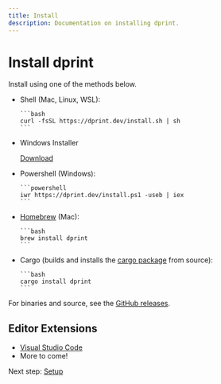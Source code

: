 ```yaml
---
title: Install
description: Documentation on installing dprint.
---
```


# Install dprint

Install using one of the methods below.

- Shell (Mac, Linux, WSL):

      ```bash
      curl -fsSL https://dprint.dev/install.sh | sh
      ```
- Windows Installer

  [Download](https://github.com/dprint/dprint/releases/latest/download/dprint-x86_64-pc-windows-msvc-installer.exe)
- Powershell (Windows):

      ```powershell
      iwr https://dprint.dev/install.ps1 -useb | iex
      ```
- [Homebrew](https://brew.sh/) (Mac):

      ```bash
      brew install dprint
      ```
- Cargo (builds and installs the [cargo package](https://crates.io/crates/dprint) from source):

      ```bash
      cargo install dprint
      ```

For binaries and source, see the [GitHub releases](https://github.com/dprint/dprint/releases).

## Editor Extensions

- [Visual Studio Code](https://marketplace.visualstudio.com/items?itemName=dprint.dprint)
- More to come!

Next step: [Setup](/setup)
